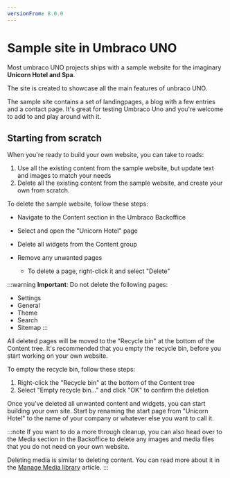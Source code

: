 ```yaml
---
versionFrom: 8.0.0
---
```


# Sample site in Umbraco UNO

Most umbraco UNO projects ships with a sample website for the imaginary **Unicorn Hotel and Spa**.


The site is created to showcase all the main features of unbraco UNO.

The sample site contains a set of landingpages, a blog with a few entries and a contact page. It's great for testing Umbraco Uno and you're welcome to add to and play around with it.

## Starting from scratch

When you're ready to build your own website, you can take to roads:

1. Use all the existing content from the sample website, but update text and images to match your needs
2. Delete all the existing content from the sample website, and create your own from scratch.

To delete the sample website, follow these steps:

* Navigate to the Content section in the Umbraco Backoffice
* Select and open the "Unicorn Hotel" page
* Delete all widgets from the Content group



* Remove any unwanted pages
  * To delete a page, right-click it and select "Delete"

:::warning
**Important**: Do not delete the following pages:

* Settings
* General
* Theme
* Search
* Sitemap
:::

All deleted pages will be moved to the "Recycle bin" at the bottom of the Content tree. It's recommended that you empty the recycle bin, before you start working on your own website.

To empty the recycle bin, follow these steps:

1. Right-click the "Recycle bin" at the bottom of the Content tree
2. Select "Empty recycle bin..." and click "OK" to confirm the deletion

Once you've deleted all unwanted content and widgets, you can start building your own site. Start by renaming the start page from "Unicorn Hotel" to the name of your company or whatever else you want to call it.

:::note
If you want to do a more through cleanup, you can also head over to the Media section in the Backoffice to delete any images and media files that you do not need on your own website.

Deleting media is similar to deleting content. You can read more about it in the [Manage Media library](../../Creating-Content/Manage-Media-library) article.
:::
